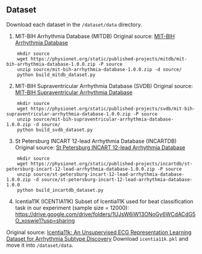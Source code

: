 ## Dataset
Download each dataset in the `/dataset/data` directory.

1. MIT-BIH Arrhythmia Database (MITDB)
Original source: [MIT-BIH Arrhythmia Database](https://www.physionet.org/content/mitdb/1.0.0/)
```
    mkdir source
    wget https://physionet.org/static/published-projects/mitdb/mit-bih-arrhythmia-database-1.0.0.zip -P source
    unzip source/mit-bih-arrhythmia-database-1.0.0.zip -d source/
    python build_mitdb_dataset.py
```

2. MIT-BIH Supraventricular Arrhythmia Database (SVDB)
Original source: [MIT-BIH Supraventricular Arrhythmia Database](https://physionet.org/content/svdb/1.0.0/)
```
    mkdir source
    wget https://physionet.org/static/published-projects/svdb/mit-bih-supraventricular-arrhythmia-database-1.0.0.zip -P source
    unzip source/mit-bih-supraventricular-arrhythmia-database-1.0.0.zip -d source/
    python build_svdb_dataset.py

```

3. St Petersburg INCART 12-lead Arrhythmia Database (INCARTDB)
Original source: [St Petersburg INCART 12-lead Arrhythmia Database](https://physionet.org/content/incartdb/1.0.0/)
```
    mkdir source
    wget https://physionet.org/static/published-projects/incartdb/st-petersburg-incart-12-lead-arrhythmia-database-1.0.0.zip -P source
    unzip source/st-petersburg-incart-12-lead-arrhythmia-database-1.0.0.zip -d source/st-petersburg-incart-12-lead-arrhythmia-database-1.0.0
    python build_incartdb_dataset.py
```


4. Icentia11K (ICENTIA11K)
Subset of Icentia11K used for beat classification task in our experiment (sample size = 12000): https://drive.google.com/drive/folders/1UJsW6iW13ONoGy6WCdACdG5O_xoswie1?usp=sharing

Original source: [Icentia11k: An Unsupervised ECG Representation Learning Dataset for Arrhythmia Subtype Discovery](https://academictorrents.com/details/af04abfe9a3c96b30e5dd029eb185e19a7055272)
Download `icentia11k.pkl` and move it into `/dataset/data`.
